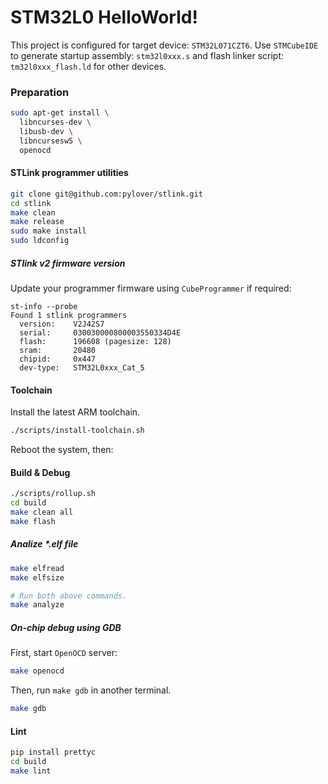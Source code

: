 # STM32L0 HelloWorld!

This project is configured for target device: `STM32L071CZT6`. Use 
`STMCubeIDE` to generate startup assembly: `stm32l0xxx.s` and flash linker 
script: `tm32l0xxx_flash.ld` for other devices.

### Preparation

```bash
sudo apt-get install \
  libncurses-dev \
  libusb-dev \
  libncursesw5 \
  openocd
```

#### STLink programmer utilities

```bash
git clone git@github.com:pylover/stlink.git
cd stlink
make clean
make release
sudo make install
sudo ldconfig
```

##### STlink v2 firmware version

Update your programmer firmware using `CubeProgrammer` if required:

```
st-info --probe
Found 1 stlink programmers
  version:    V2J42S7
  serial:     030030000800003550334D4E
  flash:      196608 (pagesize: 128)
  sram:       20480
  chipid:     0x447
  dev-type:   STM32L0xxx_Cat_5
```

#### Toolchain

Install the latest ARM toolchain.

```bash
./scripts/install-toolchain.sh
```

Reboot the system, then:

#### Build & Debug

```bash
./scripts/rollup.sh
cd build
make clean all
make flash
```

##### Analize *.elf file

```bash
make elfread
make elfsize

# Run both above commands.
make analyze
```

##### On-chip debug using GDB

First, start `OpenOCD` server:
```bash
make openocd
```

Then, run `make gdb` in another terminal.

```bash
make gdb
```

#### Lint

```bash
pip install prettyc
cd build
make lint
```
